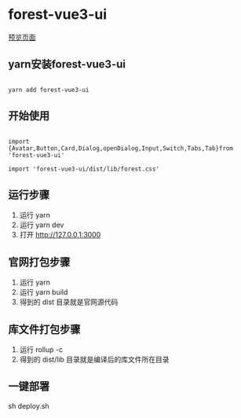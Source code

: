 # forest-vue3-ui
[预览页面](https://latrevion.github.io/forest-ui-website/index.html)

## yarn安装forest-vue3-ui
<code>
yarn add forest-vue3-ui
</code>

## 开始使用
<code>
import {Avatar,Button,Card,Dialog,openDialog,Input,Switch,Tabs,Tab}from 'forest-vue3-ui'
</code> 
<code>
import 'forest-vue3-ui/dist/lib/forest.css'
</code>


## 运行步骤
1. 运行 yarn
2. 运行 yarn dev
3. 打开 http://127.0.0.1:3000

## 官网打包步骤
1. 运行 yarn
2. 运行 yarn build
3. 得到的 dist 目录就是官网源代码

## 库文件打包步骤
1. 运行 rollup -c
2. 得到的 dist/lib 目录就是编译后的库文件所在目录


## 一键部署
sh deploy.sh

